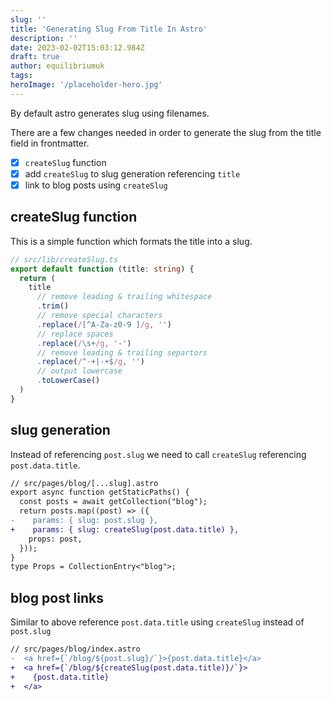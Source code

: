 ```yaml
---
slug: ''
title: 'Generating Slug From Title In Astro'
description: ''
date: 2023-02-02T15:03:12.984Z
draft: true
author: equilibriumuk
tags:
heroImage: '/placeholder-hero.jpg'
---
```


By default astro generates slug using filenames.

There are a few changes needed in order to generate the slug from the title field in frontmatter.

- [x] `createSlug` function
- [x] add `createSlug` to slug generation referencing `title`
- [x] link to blog posts using `createSlug`

## createSlug function

This is a simple function which formats the title into a slug.

```ts
// src/lib/createSlug.ts
export default function (title: string) {
  return (
    title
      // remove leading & trailing whitespace
      .trim()
      // remove special characters
      .replace(/[^A-Za-z0-9 ]/g, '')
      // replace spaces
      .replace(/\s+/g, '-')
      // remove leading & trailing separtors
      .replace(/^-+|-+$/g, '')
      // output lowercase
      .toLowerCase()
  )
}
```

## slug generation

Instead of referencing `post.slug` we need to call `createSlug` referencing `post.data.title`.

```diff
// src/pages/blog/[...slug].astro
export async function getStaticPaths() {
  const posts = await getCollection("blog");
  return posts.map((post) => ({
-    params: { slug: post.slug },
+    params: { slug: createSlug(post.data.title) },
    props: post,
  }));
}
type Props = CollectionEntry<"blog">;
```

## blog post links

Similar to above reference `post.data.title` using `createSlug` instead of `post.slug`

```diff
// src/pages/blog/index.astro
-  <a href={`/blog/${post.slug}/`}>{post.data.title}</a>
+  <a href={`/blog/${createSlug(post.data.title)}/`}>
+    {post.data.title}
+  </a>
```
